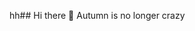 hh## Hi there 👋
Autumn is no longer crazy
<!--
**403-ko2/403-ko2** is a ✨ _special_ ✨ repository because its `README.md` (this file) appears on your GitHub profile.

Here are some ideas to get you started:

- 🔭 I’m currently working on Capstone
- 🌱 I’m currently learning Java+Pyhton and making a 2D RPG
- 👯 I’m looking to collaborate on AI Projects
- 🤔 I’m looking for help with Keyboard cleaning supplies
- 💬 Ask me about anything
- 📫 How to reach me: you dont
- 😄 Pronouns: what do you think
- ⚡ Fun fact: im pretty cool
-->
